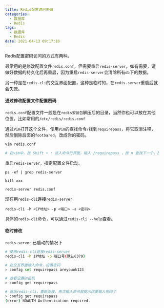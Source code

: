 ```yaml
---
title: Redis配置访问密码
categories:
  - 数据库
  - Redis
tags:
  - 数据库
  - Redis
date: 2021-04-13 09:17:10
---
```


Redis配置密码访问的方式有两种。

最常用的是修改配置文件`redis.conf`，但需要重启`redis-server`，如有需要，请做好数据的持久化后再重启，因为重启`redis-server`会清除所有`db`下的数据。

另一种是在`redis-cli`的交互界面配置，这种是临时的，在`redis-server`重启后就会失效。

#### 通过修改配置文件配置密码

`redis.conf`配置文件一般是在`redis安装包`解压后的目录，当然你也可以放在其他位置，比如常用的`/etc/redis/redis.conf`

通过`Vim`打开这个文件，使用`Vim`的查找命令`/`找到`requirepass`，将它取消注释，然后删除后面的`footbared`，改成你的密码。

```bash
vim redis.conf

# 在vim中，按 Shift + : 进入命令行界面，输入 /requirepass ，按 n 查找下一个，找到后取消注释，设置密码。
```

重启`redis-server`，指定配置文件启动。

```shell
ps -ef | grep redis-server

kill xxx

redis-server redis.conf
```

现在用`redis-cli`连接`redis-server`

```shell
redis-cli -h <IP地址> -p <端口> -a <密码>
```

具体的`redis-cli`命令，可以通过`redis-cli --help`查看。

#### 临时修改

`redis-server` 已启动的情况下

```bash
# 使用redis-cli连接redis-server
redis-cli -h IP地址 -p 端口号(默认6379)

# 在交互界面输入命令，设置密码
> config set requirepass areyouok123

# 查看设置的密码
> config get requirepass

# 退出redis-cli，重新连接，再次输入命令就提示你要输入密码了
> config get requirepass
(error) NOAUTH Authentication required.
```

